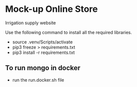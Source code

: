 # Mock-up Online Store
Irrigation supply website

Use the following command to install all the required libraries.

- source .venv/Scripts/activate
- pip3 freeze > requirements.txt
- pip3 install -r requirements.txt 

## To run mongo in docker
- run the run.docker.sh file